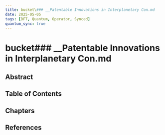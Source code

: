 ```yaml
---
title: bucket\### __Patentable Innovations in Interplanetary Con.md
date: 2025-05-05
tags: [DFT, Quantum, Operator, Synced]
quantum_sync: true
---
```

# bucket\### __Patentable Innovations in Interplanetary Con.md

## Abstract

## Table of Contents

## Chapters

## References

